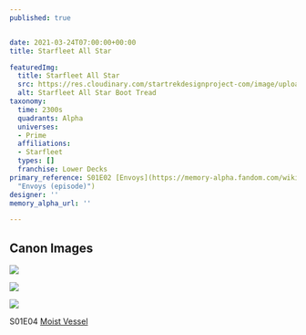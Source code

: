 ```yaml
---
published: true


date: 2021-03-24T07:00:00+00:00
title: Starfleet All Star

featuredImg:
  title: Starfleet All Star
  src: https://res.cloudinary.com/startrekdesignproject-com/image/upload/v1616620654/StarfleetAllStar.png
  alt: Starfleet All Star Boot Tread
taxonomy:
  time: 2300s
  quadrants: Alpha
  universes:
  - Prime
  affiliations:
  - Starfleet
  types: []
  franchise: Lower Decks
primary_reference: S01E02 [Envoys](https://memory-alpha.fandom.com/wiki/Envoys_(episode)
  "Envoys (episode)")
designer: ''
memory_alpha_url: ''

---
```

## Canon Images

![](https://res.cloudinary.com/startrekdesignproject-com/image/upload/v1616620654/Starfleet-Boot-Tread-1_LDS-1x2.jpg)

![](https://res.cloudinary.com/startrekdesignproject-com/image/upload/v1616620654/Starfleet-Boot-Tread-3_LDS-1x4.jpg)

![](https://res.cloudinary.com/startrekdesignproject-com/image/upload/v1616620654/Starfleet-Boot-Tread-4_LDS-1x4.jpg)

S01E04 [Moist Vessel](https://memory-alpha.fandom.com/wiki/Moist_Vessel_(episode) "Moist Vessel (episode)")
